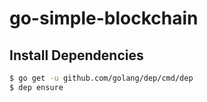 # go-simple-blockchain
## Install Dependencies

```bash
$ go get -u github.com/golang/dep/cmd/dep
$ dep ensure
```
